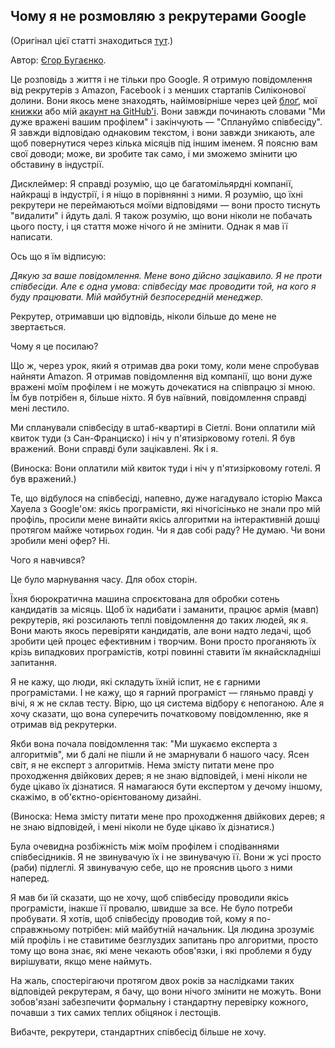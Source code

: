 ## Чому я не розмовляю з рекрутерами Google

(Оригінал цієї статті знаходиться [тут](https://www.yegor256.com/2017/02/21/say-no-to-google-recruiters.html).)

Автор: [Єгор Бугаєнко](https://www.yegor256.com).

Це розповідь з життя і не тільки про Google. Я отримую повідомлення від рекрутерів з Amazon, Facebook і з менших стартапів Силіконової долини. Вони якось мене знаходять, найімовірніше через цей [блоґ](https://www.yegor256.com/2017/02/21/say-no-to-google-recruiters.html), мої [книжки](https://www.yegor256.com/books.html) або мій [акаунт на GitHub'і](https://github.com/yegor256). Вони завжди починають словами "Ми дуже вражені вашим профілем" і закінчують — "Сплануймо співбесіду". Я завжди відповідаю однаковим текстом, і вони завжди зникають, але щоб повернутися через кілька місяців під іншим іменем. Я поясню вам свої доводи; може, ви зробите так само, і ми зможемо змінити цю обставину в індустрії.

Дисклеймер: Я справді розумію, що це багатомільярдні компанії, найкращі в індустрії, і я ніщо в порівнянні з ними. Я розумію, що їхні рекрутери не переймаються моїми відповідями — вони просто тиснуть "видалити" і йдуть далі. Я також розумію, що вони ніколи не побачать цього посту, і ця стаття може нічого й не змінити. Однак я мав її написати.

Ось що я їм відписую:

_Дякую за ваше повідомлення. Мене воно дійсно зацікавило. Я не проти співбесіди. Але є одна умова: співбесіду має проводити той, на кого я буду працювати. Мій майбутній безпосередній менеджер._

Рекрутер, отримавши цю відповідь, ніколи більше до мене не звертається.

Чому я це посилаю?

Що ж, через урок, який я отримав два роки тому, коли мене спробував найняти Amazon. Я отримав повідомлення від компанії, що вони дуже вражені моїм профілем і не можуть дочекатися на співпрацю зі мною. Їм був потрібен я, більше ніхто. Я був наївний, повідомлення справді мені лестило.

Ми спланували співбесіду в штаб-квартирі в Сіетлі. Вони оплатили мій квиток туди (з Сан-Франциско) і ніч у п'ятизірковому готелі. Я був вражений. Вони справді були зацікавлені. Як і я.

(Виноска: Вони оплатили мій квиток туди і ніч у п'ятизірковому готелі. Я був вражений.)

Те, що відбулося на співбесіді, напевно, дуже нагадувало історію Макса Хауела з Google'ом: якісь програмісти, які нічогісінько не знали про мій профіль, просили мене винайти якісь алгоритми на інтерактивній дошці протягом майже чотирьох годин. Чи я дав собі раду? Не думаю. Чи вони зробили мені офер? Ні.

Чого я навчився?

Це було марнування часу. Для обох сторін.

Їхня бюрократична машина спроєктована для обробки сотень кандидатів за місяць. Щоб їх надибати і заманити, працює армія (мавп) рекрутерів, які розсилають теплі повідомлення до таких людей, як я. Вони мають якось перевіряти кандидатів, але вони надто ледачі, щоб зробити цей процес ефективним і творчим. Вони просто проганяють їх крізь випадкових програмістів, котрі повинні ставити їм якнайскладніші запитання.

Я не кажу, що люди, які складуть їхній іспит, не є гарними програмістами. І не кажу, що я гарний програміст — гляньмо правді у вічі, я ж не склав тесту. Вірю, що ця система відбору є непоганою. Але я хочу сказати, що вона суперечить початковому повідомленню, яке я отримав від рекрутерки.

Якби вона почала повідомлення так: "Ми шукаємо експерта з алгоритмів", ми б далі не пішли й не змарнували б нашого часу. Ясен світ, я не експерт з алгоритмів. Нема змісту питати мене про проходження двійкових дерев; я не знаю відповідей, і мені ніколи не буде цікаво їх дізнатися. Я намагаюся бути експертом у дечому іншому, скажімо, в об'єктно-орієнтованому дизайні.

(Виноска: Нема змісту питати мене про проходження двійкових дерев; я не знаю відповідей, і мені ніколи не буде цікаво їх дізнатися.)

Була очевидна розбіжність між моїм профілем і сподіваннями співбесідників. Я не звинувачую їх і не звинувачую її. Вони ж усі просто (раби) підлеглі. Я звинувачую себе, що не прояснив цього з ними наперед.

Я мав би їй сказати, що не хочу, щоб співбесіду проводили якісь програмісти, інакше її провалю, швидше за все. Не було потреби пробувати. Я хотів, щоб співбесіду проводив той, кому я по-справжньому потрібен: мій майбутній начальник. Ця людина зрозуміє мій профіль і не ставитиме безглуздих запитань про алгоритми, просто тому що вона знає, які мене чекають обов'язки, і які проблеми я буду вирішувати, якщо мене наймуть.

На жаль, спостерігаючи протягом двох років за наслідками таких відповідей рекрутерам, я бачу, що вони нічого змінити не можуть. Вони зобов'язані забезпечити формальну і стандартну перевірку кожного, почавши з тих самих теплих обіцянок і лестощів.

Вибачте, рекрутери, стандартних співбесід більше не хочу.
